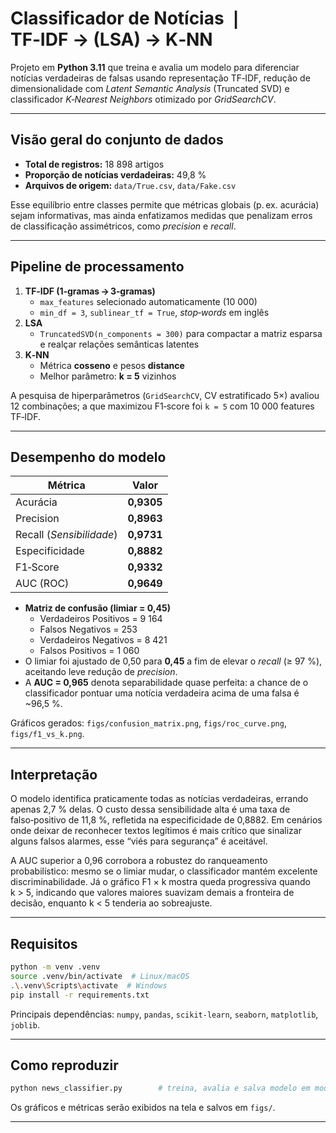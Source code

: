 # Classificador de Notícias ❘ TF‑IDF → (LSA) → K‑NN

Projeto em **Python 3.11** que treina e avalia um modelo para diferenciar notícias verdadeiras de falsas usando representação TF‑IDF, redução de dimensionalidade com _Latent Semantic Analysis_ (Truncated SVD) e classificador _K‑Nearest Neighbors_ otimizado por _GridSearchCV_.

---

## Visão geral do conjunto de dados

- **Total de registros:** 18 898 artigos
- **Proporção de notícias verdadeiras:** 49,8 %
- **Arquivos de origem:** `data/True.csv`, `data/Fake.csv`

Esse equilíbrio entre classes permite que métricas globais (p. ex. acurácia) sejam informativas, mas ainda enfatizamos medidas que penalizam erros de classificação assimétricos, como _precision_ e _recall_.

---

## Pipeline de processamento

1. **TF‑IDF (1‑gramas → 3‑gramas)**
   - `max_features` selecionado automaticamente (10 000)
   - `min_df = 3`, `sublinear_tf = True`, _stop‑words_ em inglês
2. **LSA**
   - `TruncatedSVD(n_components = 300)` para compactar a matriz esparsa e realçar relações semânticas latentes
3. **K‑NN**
   - Métrica **cosseno** e pesos **distance**
   - Melhor parâmetro: **k = 5** vizinhos

A pesquisa de hiperparâmetros (`GridSearchCV`, CV estratificado 5×) avaliou 12 combinações; a que maximizou F1‑score foi `k = 5` com 10 000 features TF‑IDF.

---

## Desempenho do modelo

| Métrica                  | Valor      |
| ------------------------ | ---------- |
| Acurácia                 | **0,9305** |
| Precision                | **0,8963** |
| Recall (_Sensibilidade_) | **0,9731** |
| Especificidade           | **0,8882** |
| F1‑Score                 | **0,9332** |
| AUC (ROC)                | **0,9649** |

- **Matriz de confusão (limiar = 0,45)**
  - Verdadeiros Positivos = 9 164
  - Falsos Negativos = 253
  - Verdadeiros Negativos = 8 421
  - Falsos Positivos = 1 060
- O limiar foi ajustado de 0,50 para **0,45** a fim de elevar o _recall_ (≥ 97 %), aceitando leve redução de _precision_.
- A **AUC = 0,965** denota separabilidade quase perfeita: a chance de o classificador pontuar uma notícia verdadeira acima de uma falsa é \~96,5 %.

Gráficos gerados: `figs/confusion_matrix.png`, `figs/roc_curve.png`, `figs/f1_vs_k.png`.

---

## Interpretação

O modelo identifica praticamente todas as notícias verdadeiras, errando apenas 2,7 % delas. O custo dessa sensibilidade alta é uma taxa de falso‑positivo de 11,8 %, refletida na especificidade de 0,8882. Em cenários onde deixar de reconhecer textos legítimos é mais crítico que sinalizar alguns falsos alarmes, esse “viés para segurança” é aceitável.

A AUC superior a 0,96 corrobora a robustez do ranqueamento probabilístico: mesmo se o limiar mudar, o classificador mantém excelente discriminabilidade. Já o gráfico F1 × k mostra queda progressiva quando k > 5, indicando que valores maiores suavizam demais a fronteira de decisão, enquanto k < 5 tenderia ao sobreajuste.

---

## Requisitos

```bash
python -m venv .venv
source .venv/bin/activate  # Linux/macOS
.\.venv\Scripts\activate  # Windows
pip install -r requirements.txt
```

Principais dependências: `numpy`, `pandas`, `scikit‑learn`, `seaborn`, `matplotlib`, `joblib`.

---

## Como reproduzir

```bash
python news_classifier.py        # treina, avalia e salva modelo em modelo_knn_tfidf_otimizado.joblib
```

Os gráficos e métricas serão exibidos na tela e salvos em `figs/`.

---
